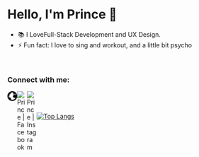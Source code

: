 # Hello, I'm Prince 👋

- 📚 I LoveFull-Stack Development and UX Design.
- ⚡ Fun fact: I love to sing and workout, and a little bit psycho
<br/>

### Connect with me:
[<img align="left" alt="Prince" width="22px" src="https://raw.githubusercontent.com/iconic/open-iconic/master/svg/globe.svg" />][website]
[<img align="left" alt="Prince | Facebook" width="22px" src="https://cdn.jsdelivr.net/npm/simple-icons@v3/icons/facebook.svg" />][facebook]
[<img align="left" alt="Prince | Instagram" width="22px" src="https://cdn.jsdelivr.net/npm/simple-icons@v3/icons/instagram.svg" />][instagram]

<br/>
<br/>

[![Top Langs](https://github-readme-stats.vercel.app/api/top-langs/?username=PrinceSP&layout=compact)](https://github.com/princesp/github-readme-stats)

[website]: https://princesp.github.io/prince-slandingpage
[instagram]: https://www.instagram.com/prsh_js
[facebook]: https://www.facebook.com/121034026a2603
